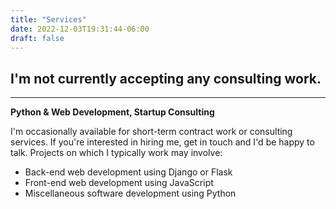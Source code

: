 ```yaml
---
title: "Services"
date: 2022-12-03T19:31:44-06:00
draft: false
---
```


## I'm not currently accepting any consulting work.

---

**Python & Web Development, Startup Consulting**

I'm occasionally available for short-term contract work or consulting
services. If you're interested in hiring me, get in touch
and I'd be happy to talk. Projects on which I typically work may involve:

- Back-end web development using Django or Flask
- Front-end web development using JavaScript
- Miscellaneous software development using Python
